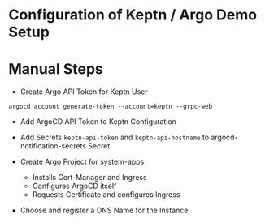 # Configuration of Keptn / Argo Demo Setup

# Manual Steps

* Create Argo API Token for Keptn User
```
argocd account generate-token --account=keptn --grpc-web
```

* Add ArgoCD API Token to Keptn Configuration

* Add Secrets `keptn-api-token` and `keptn-api-hostname` to argocd-notification-secrets Secret

* Create Argo Project for system-apps
  * Installs Cert-Manager and Ingress
  * Configures ArgoCD itself
  * Requests Certificate and configures Ingress

* Choose and register a DNS Name for the Instance
